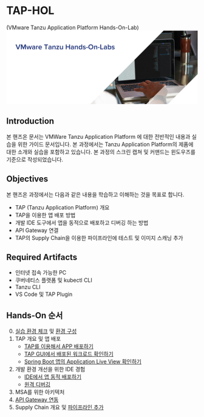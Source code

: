 # TAP-HOL

 (VMware Tanzu Application Platform Hands-On-Lab)
 ![](images/tanzu_hol_header_logo.png)

 ## Introduction
본 핸즈온 문서는 VMWare Tanzu Application Platform 에 대한 전반적인 내용과 실습을 위한 가이드 문서입니다. 본 과정에서는 Tanzu Application Platform의 제품에 대한 소개와 실습을 포함하고 있습니다. 
본 과정의 스크린 캡쳐 및 커맨드는 윈도우즈를 기준으로 작성되었습니다.

## Objectives
본 핸즈온 과정에서는 다음과 같은 내용을 학습하고 이해하는 것을 목표로 합니다.
* TAP (Tanzu Application Platform) 개요
* TAP을 이용한 앱 배포 방법
* 개발 IDE 도구에서 앱을 동적으로 배포하고 디버깅 하는 방법
* API Gateway 연결
* TAP의 Supply Chain을 이용한 파이프라인에 테스트 및 이미지 스캐닝 추가

## Required Artifacts
* 인터넷 접속 가능한 PC
* 쿠버네티스 플랫폼 및 kubectl CLI
* Tanzu CLI
* VS Code 및 TAP Plugin

## Hands-On 순서
0. [실습 환경 체크](docs/check.md) 및 [환경 구성](docs/configure.md)
1. TAP 개요 및 앱 배포
   * [TAP를 이용해서 APP 배포하기](docs/deploy-with-cli.md)
   * [TAP GUI에서 배포된 워크로드 확인하기](docs/gui.md)
   * [Spring Boot 앱의 Application Live View 확인하기](docs/alv.md)
2. 개발 환경 개선을 위한 IDE 경험
   * [IDE에서 앱 동적 배포하기](docs/deploy-in-ide.md)
   * [원격 디버깅](docs/remote-debugging.md)
3. MSA를 위한 아키텍처
4. [API Gateway 연동](docs/api-gw.md)
5. Supply Chain 개요 및 [파이프라인 추가](docs/scc.md)
